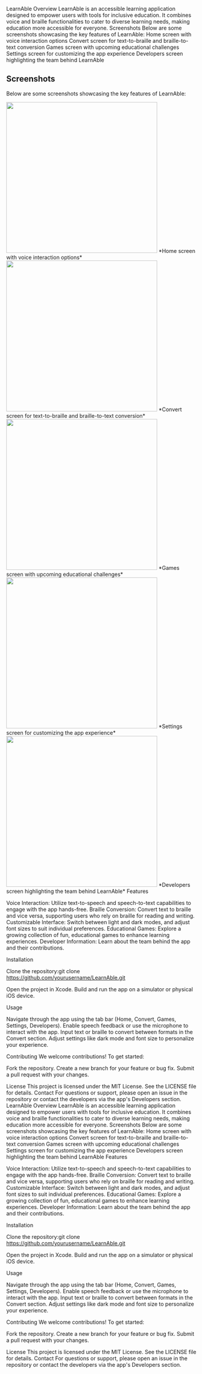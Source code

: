 LearnAble
Overview
LearnAble is an accessible learning application designed to empower users with tools for inclusive education. It combines voice and braille functionalities to cater to diverse learning needs, making education more accessible for everyone.
Screenshots
Below are some screenshots showcasing the key features of LearnAble:
Home screen with voice interaction options
Convert screen for text-to-braille and braille-to-text conversion
Games screen with upcoming educational challenges
Settings screen for customizing the app experience
Developers screen highlighting the team behind LearnAble
## Screenshots
Below are some screenshots showcasing the key features of LearnAble:

<img src="screenshots/HomeSection.png" width="400">  
*Home screen with voice interaction options*

<img src="screenshots/ConvertSection.png" width="400">  
*Convert screen for text-to-braille and braille-to-text conversion*

<img src="screenshots/GamesSection.png" width="400">  
*Games screen with upcoming educational challenges*

<img src="screenshots/Settings.png" width="400">  
*Settings screen for customizing the app experience*

<img src="screenshots/DevelopersSection.png" width="400">  
*Developers screen highlighting the team behind LearnAble*
Features

Voice Interaction: Utilize text-to-speech and speech-to-text capabilities to engage with the app hands-free.
Braille Conversion: Convert text to braille and vice versa, supporting users who rely on braille for reading and writing.
Customizable Interface: Switch between light and dark modes, and adjust font sizes to suit individual preferences.
Educational Games: Explore a growing collection of fun, educational games to enhance learning experiences.
Developer Information: Learn about the team behind the app and their contributions.

Installation

Clone the repository:git clone https://github.com/yourusername/LearnAble.git


Open the project in Xcode.
Build and run the app on a simulator or physical iOS device.

Usage

Navigate through the app using the tab bar (Home, Convert, Games, Settings, Developers).
Enable speech feedback or use the microphone to interact with the app.
Input text or braille to convert between formats in the Convert section.
Adjust settings like dark mode and font size to personalize your experience.

Contributing
We welcome contributions! To get started:

Fork the repository.
Create a new branch for your feature or bug fix.
Submit a pull request with your changes.

License
This project is licensed under the MIT License. See the LICENSE file for details.
Contact
For questions or support, please open an issue in the repository or contact the developers via the app's Developers section.
LearnAble
Overview
LearnAble is an accessible learning application designed to empower users with tools for inclusive education. It combines voice and braille functionalities to cater to diverse learning needs, making education more accessible for everyone.
Screenshots
Below are some screenshots showcasing the key features of LearnAble:
Home screen with voice interaction options
Convert screen for text-to-braille and braille-to-text conversion
Games screen with upcoming educational challenges
Settings screen for customizing the app experience
Developers screen highlighting the team behind LearnAble
Features

Voice Interaction: Utilize text-to-speech and speech-to-text capabilities to engage with the app hands-free.
Braille Conversion: Convert text to braille and vice versa, supporting users who rely on braille for reading and writing.
Customizable Interface: Switch between light and dark modes, and adjust font sizes to suit individual preferences.
Educational Games: Explore a growing collection of fun, educational games to enhance learning experiences.
Developer Information: Learn about the team behind the app and their contributions.

Installation

Clone the repository:git clone https://github.com/yourusername/LearnAble.git


Open the project in Xcode.
Build and run the app on a simulator or physical iOS device.

Usage

Navigate through the app using the tab bar (Home, Convert, Games, Settings, Developers).
Enable speech feedback or use the microphone to interact with the app.
Input text or braille to convert between formats in the Convert section.
Adjust settings like dark mode and font size to personalize your experience.

Contributing
We welcome contributions! To get started:

Fork the repository.
Create a new branch for your feature or bug fix.
Submit a pull request with your changes.

License
This project is licensed under the MIT License. See the LICENSE file for details.
Contact
For questions or support, please open an issue in the repository or contact the developers via the app's Developers section.
